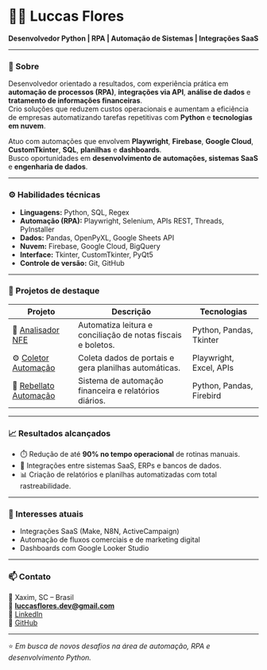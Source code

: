 # 👨‍💻 Luccas Flores  
**Desenvolvedor Python | RPA | Automação de Sistemas | Integrações SaaS**

---

### 🧩 Sobre
Desenvolvedor orientado a resultados, com experiência prática em **automação de processos (RPA)**, **integrações via API**, **análise de dados** e **tratamento de informações financeiras**.  
Crio soluções que reduzem custos operacionais e aumentam a eficiência de empresas automatizando tarefas repetitivas com **Python** e **tecnologias em nuvem**.

Atuo com automações que envolvem **Playwright**, **Firebase**, **Google Cloud**, **CustomTkinter**, **SQL**, **planilhas** e **dashboards**.  
Busco oportunidades em **desenvolvimento de automações, sistemas SaaS** e **engenharia de dados**.

---

### ⚙️ Habilidades técnicas
- **Linguagens:** Python, SQL, Regex  
- **Automação (RPA):** Playwright, Selenium, APIs REST, Threads, PyInstaller  
- **Dados:** Pandas, OpenPyXL, Google Sheets API  
- **Nuvem:** Firebase, Google Cloud, BigQuery  
- **Interface:** Tkinter, CustomTkinter, PyQt5  
- **Controle de versão:** Git, GitHub  

---

### 🚀 Projetos de destaque
| Projeto | Descrição | Tecnologias |
|----------|------------|-------------|
| 🧾 [Analisador NFE](https://github.com/luccasflores/AnalisadorNFE) | Automatiza leitura e conciliação de notas fiscais e boletos. | Python, Pandas, Tkinter |
| ⚙️ [Coletor Automação](https://github.com/luccasflores/ColetorAutomacao) | Coleta dados de portais e gera planilhas automáticas. | Playwright, Excel, APIs |
| 🏦 [Rebellato Automação](https://github.com/luccasflores/Rebellato-Automacao) | Sistema de automação financeira e relatórios diários. | Python, Pandas, Firebird |

---

### 📈 Resultados alcançados
- ⏱️ Redução de até **90% no tempo operacional** de rotinas manuais.  
- 🔗 Integrações entre sistemas SaaS, ERPs e bancos de dados.  
- 📊 Criação de relatórios e planilhas automatizadas com total rastreabilidade.  

---

### 🧠 Interesses atuais
- Integrações SaaS (Make, N8N, ActiveCampaign)  
- Automação de fluxos comerciais e de marketing digital  
- Dashboards com Google Looker Studio  

---

### 📫 Contato
📍 Xaxim, SC – Brasil  
📧 **luccasflores.dev@gmail.com**  
🔗 [LinkedIn](https://linkedin.com/in/luccasflores)  
💼 [GitHub](https://github.com/luccasflores)

---

⭐ *Em busca de novos desafios na área de automação, RPA e desenvolvimento Python.*
